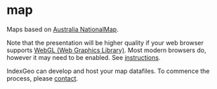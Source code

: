 # map
Maps based on
[Australia NationalMap](http://www.nationalmap.gov.au/about.html).

Note that the presentation will be higher quality if your web browser supports
[WebGL (Web Graphics Library)](https://en.wikipedia.org/wiki/WebGL).
Most modern browsers do, however it may need to be enabled. See
[instructions](http://superuser.com/questions/836832/how-can-i-enable-webgl-in-my-browser).

IndexGeo can develop and host your map datafiles. To commence the process, please [contact](http://www.indexgeo.com.au/contact.html).
